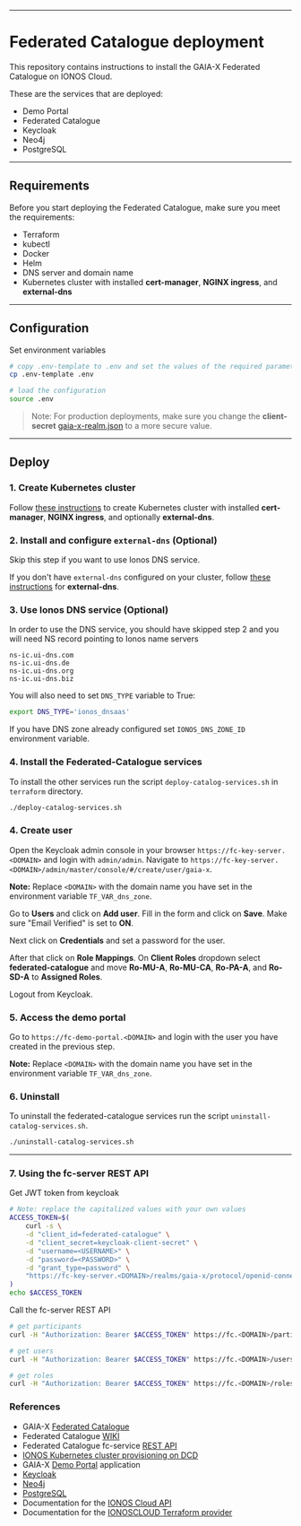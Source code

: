 ***
# Federated Catalogue deployment

This repository contains instructions to install the GAIA-X Federated Catalogue on IONOS Cloud.

These are the services that are deployed:
- Demo Portal
- Federated Catalogue
- Keycloak
- Neo4j
- PostgreSQL
***

## Requirements

Before you start deploying the Federated Catalogue, make sure you meet the requirements:
- Terraform
- kubectl
- Docker
- Helm
- DNS server and domain name
- Kubernetes cluster with installed **cert-manager**, **NGINX ingress**, and **external-dns**

***

## Configuration
Set environment variables

```sh
# copy .env-template to .env and set the values of the required parameters
cp .env-template .env

# load the configuration
source .env
```
> Note: For production deployments, make sure you change the **client-secret** [gaia-x-realm.json](deployment/kind/keycloak/gaia-x-realm.json) to a more secure value.
***

## Deploy

### 1. Create Kubernetes cluster

Follow [these instructions](https://github.com/Digital-Ecosystems/ionos-kubernetes-cluster) to create Kubernetes cluster with installed **cert-manager**, **NGINX ingress**, and optionally **external-dns**.

### 2. Install and configure `external-dns` (Optional)

Skip this step if you want to use Ionos DNS service.

If you don't have `external-dns` configured on your cluster, follow [these instructions](https://github.com/Digital-Ecosystems/ionos-kubernetes-cluster) for **external-dns**.

### 3. Use Ionos DNS service (Optional)

In order to use the DNS service, you should have skipped step 2 and you will need NS record pointing to Ionos name servers

```
ns-ic.ui-dns.com
ns-ic.ui-dns.de
ns-ic.ui-dns.org
ns-ic.ui-dns.biz
```

You will also need to set ```DNS_TYPE``` variable to True:
```sh
export DNS_TYPE='ionos_dnsaas'
```
If you have DNS zone already configured set ```IONOS_DNS_ZONE_ID``` environment variable.

### 4. Install the Federated-Catalogue services

To install the other services run the script ```deploy-catalog-services.sh``` in ```terraform``` directory.

```sh
./deploy-catalog-services.sh
```

### 4. Create user

Open the Keycloak admin console in your browser ```https://fc-key-server.<DOMAIN>``` and login with ```admin/admin```. Navigate to ```https://fc-key-server.<DOMAIN>/admin/master/console/#/create/user/gaia-x```.

**Note:** Replace ```<DOMAIN>``` with the domain name you have set in the environment variable ```TF_VAR_dns_zone```.

Go to **Users** and click on **Add user**. Fill in the form and click on **Save**. Make sure "Email Verified" is set to **ON**.

Next click on **Credentials** and set a password for the user.

After that click on **Role Mappings**. On **Client Roles** dropdown select **federated-catalogue** and move **Ro-MU-A**, **Ro-MU-CA**, **Ro-PA-A**, and **Ro-SD-A** to **Assigned Roles**.

Logout from Keycloak.

### 5. Access the demo portal

Go to ```https://fc-demo-portal.<DOMAIN>``` and login with the user you have created in the previous step.

**Note:** Replace ```<DOMAIN>``` with the domain name you have set in the environment variable ```TF_VAR_dns_zone```.

### 6. Uninstall

To uninstall the federated-catalogue services run the script ```uninstall-catalog-services.sh```.

```sh
./uninstall-catalog-services.sh
```

***

### 7. Using the fc-server REST API

Get JWT token from keycloak
```sh
# Note: replace the capitalized values with your own values
ACCESS_TOKEN=$(
    curl -s \
    -d "client_id=federated-catalogue" \
    -d "client_secret=keycloak-client-secret" \
    -d "username=<USERNAME>" \
    -d "password=<PASSWORD>" \
    -d "grant_type=password" \
    "https://fc-key-server.<DOMAIN>/realms/gaia-x/protocol/openid-connect/token" | jq '.access_token' | tr -d '"'
)
echo $ACCESS_TOKEN
```

Call the fc-server REST API
```sh
# get participants
curl -H "Authorization: Bearer $ACCESS_TOKEN" https://fc.<DOMAIN>/participants

# get users
curl -H "Authorization: Bearer $ACCESS_TOKEN" https://fc.<DOMAIN>/users

# get roles
curl -H "Authorization: Bearer $ACCESS_TOKEN" https://fc.<DOMAIN>/roles
```

### References

- GAIA-X [Federated Catalogue](https://gitlab.com/gaia-x/data-infrastructure-federation-services/cat/fc-service/-/tree/main/fc-service-server)  
- Federated Catalogue [WIKI](https://gitlab.com/gaia-x/data-infrastructure-federation-services/cat/fc-service/-/wikis/home)
- Federated Catalogue fc-service [REST API](https://gitlab.com/gaia-x/data-infrastructure-federation-services/cat/fc-service/-/blob/main/openapi/fc_openapi.yaml)
- [IONOS Kubernetes cluster provisioning on DCD](https://github.com/Digital-Ecosystems/ionos-kubernetes-cluster)  
- GAIA-X [Demo Portal](https://gitlab.com/gaia-x/data-infrastructure-federation-services/cat/fc-service/-/tree/main/demo-portal) application  
- [Keycloak](https://www.keycloak.org/)  
- [Neo4j](https://neo4j.com/)  
- [PostgreSQL](https://www.postgresql.org/)  
- Documentation for the [IONOS Cloud API](https://api.ionos.com/docs/)    
- Documentation for the [IONOSCLOUD Terraform provider](https://registry.terraform.io/providers/ionos-cloud/ionoscloud/latest/docs/)  
